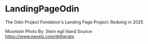 # LandingPageOdin
The Odin Project Fondation's Landing Page Project: Redoing in 2025


Mountain Photo By: Stein egil liland 
Source: https://www.pexels.com/@therato